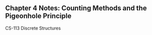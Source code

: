 ## Chapter 4 Notes: Counting Methods and the Pigeonhole Principle
CS-113 Discrete Structures

#### 
